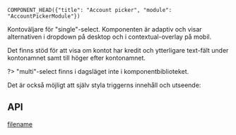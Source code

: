 `COMPONENT_HEAD({"title": "Account picker", "module": "AccountPickerModule"})`



Kontoväljare för "single"-select. Komponenten är adaptiv och visar alternativen i dropdown på desktop och i contextual-overlay på mobil.

Det finns stöd för att visa om kontot har kredit och ytterligare text-fält under kontonamnet samt till höger efter kontonamnet.

?> "multi"-select finns i dagsläget inte i komponentbiblioteket. 

<div class="component-example-container" data-width="phone" data-height="400" data-example-path="_example-displayer/#/example/account-picker/basexempel"></div>

Det är också möjligt att själv styla triggerns innehåll och utseende:

<div class="component-example-container" data-width="phone" data-height="400" data-example-path="_example-displayer/#/example/account-picker/custom-trigger"></div>

## API
<div class="component-library-api" data-components="account-picker, account-picker-item"></div>


[filename](includes/_componentFooter.md ':include')
